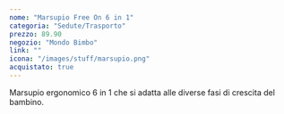 ```yaml
---
nome: "Marsupio Free On 6 in 1"
categoria: "Sedute/Trasporto"
prezzo: 89.90
negozio: "Mondo Bimbo"
link: ""
icona: "/images/stuff/marsupio.png"
acquistato: true
---
```


Marsupio ergonomico 6 in 1 che si adatta alle diverse fasi di crescita del bambino.
